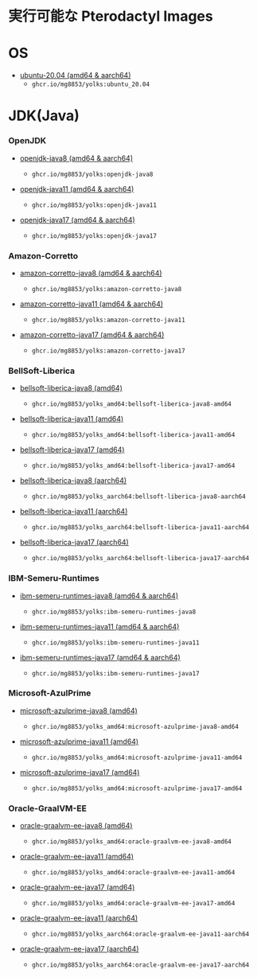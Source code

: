 # 実行可能な Pterodactyl Images

# OS

* [ubuntu-20.04 (amd64 & aarch64)](/ubuntu-20.04)
  * `ghcr.io/mg8853/yolks:ubuntu_20.04`


# JDK(Java)

### OpenJDK

* [openjdk-java8 (amd64 & aarch64)](/OpenJDK-java8)
  * `ghcr.io/mg8853/yolks:openjdk-java8`

* [openjdk-java11 (amd64 & aarch64)](/OpenJDK-java11)
  * `ghcr.io/mg8853/yolks:openjdk-java11`

* [openjdk-java17 (amd64 & aarch64)](/OpenJDK-java17)
  * `ghcr.io/mg8853/yolks:openjdk-java17`

### Amazon-Corretto

* [amazon-corretto-java8 (amd64 & aarch64)](/Amazon-Corretto-java8)
  * `ghcr.io/mg8853/yolks:amazon-corretto-java8`

* [amazon-corretto-java11 (amd64 & aarch64)](/Amazon-Corretto-java11)
  * `ghcr.io/mg8853/yolks:amazon-corretto-java11`

* [amazon-corretto-java17 (amd64 & aarch64)](/Amazon-Corretto-java17)
  * `ghcr.io/mg8853/yolks:amazon-corretto-java17`

### BellSoft-Liberica

* [bellsoft-liberica-java8 (amd64)](/BellSoft-Liberica-java8/amd64)
  * `ghcr.io/mg8853/yolks_amd64:bellsoft-liberica-java8-amd64`

* [bellsoft-liberica-java11 (amd64)](/BellSoft-Liberica-java11/amd64)
  * `ghcr.io/mg8853/yolks_amd64:bellsoft-liberica-java11-amd64`

* [bellsoft-liberica-java17 (amd64)](/BellSoft-Liberica-java17/amd64)
  * `ghcr.io/mg8853/yolks_amd64:bellsoft-liberica-java17-amd64`

* [bellsoft-liberica-java8 (aarch64)](/BellSoft-Liberica-java8/aarch64)
  * `ghcr.io/mg8853/yolks_aarch64:bellsoft-liberica-java8-aarch64`

* [bellsoft-liberica-java11 (aarch64)](/BellSoft-Liberica-java11/aarch64)
  * `ghcr.io/mg8853/yolks_aarch64:bellsoft-liberica-java11-aarch64`

* [bellsoft-liberica-java17 (aarch64)](/BellSoft-Liberica-java17/aarch64)
  * `ghcr.io/mg8853/yolks_aarch64:bellsoft-liberica-java17-aarch64`

### IBM-Semeru-Runtimes

* [ibm-semeru-runtimes-java8 (amd64 & aarch64)](/IBM-Semeru-Runtimes-java8)
  * `ghcr.io/mg8853/yolks:ibm-semeru-runtimes-java8`

* [ibm-semeru-runtimes-java11 (amd64 & aarch64)](/IBM-Semeru-Runtimes-java11)
  * `ghcr.io/mg8853/yolks:ibm-semeru-runtimes-java11`

* [ibm-semeru-runtimes-java17 (amd64 & aarch64)](/IBM-Semeru-Runtimes-java17)
  * `ghcr.io/mg8853/yolks:ibm-semeru-runtimes-java17`

### Microsoft-AzulPrime

* [microsoft-azulprime-java8 (amd64)](/Microsoft-AzulPrime-java8/amd64)
  * `ghcr.io/mg8853/yolks_amd64:microsoft-azulprime-java8-amd64`

* [microsoft-azulprime-java11 (amd64)](/Microsoft-AzulPrime-java11/amd64)
  * `ghcr.io/mg8853/yolks_amd64:microsoft-azulprime-java11-amd64`

* [microsoft-azulprime-java17 (amd64)](/Microsoft-AzulPrime-java17/amd64)
  * `ghcr.io/mg8853/yolks_amd64:microsoft-azulprime-java17-amd64`

### Oracle-GraalVM-EE

* [oracle-graalvm-ee-java8 (amd64)](/Oracle-GraalVM-EE-java8/amd64)
  * `ghcr.io/mg8853/yolks_amd64:oracle-graalvm-ee-java8-amd64`

* [oracle-graalvm-ee-java11 (amd64)](/Oracle-GraalVM-EE-java11/amd64)
  * `ghcr.io/mg8853/yolks_amd64:oracle-graalvm-ee-java11-amd64`

* [oracle-graalvm-ee-java17 (amd64)](/Oracle-GraalVM-EE-java17/amd64)
  * `ghcr.io/mg8853/yolks_amd64:oracle-graalvm-ee-java17-amd64`

* [oracle-graalvm-ee-java11 (aarch64)](/Oracle-GraalVM-EE-java11/aarch64)
  * `ghcr.io/mg8853/yolks_aarch64:oracle-graalvm-ee-java11-aarch64`

* [oracle-graalvm-ee-java17 (aarch64)](/Oracle-GraalVM-EE-java17/aarch64)
  * `ghcr.io/mg8853/yolks_aarch64:oracle-graalvm-ee-java17-aarch64`









